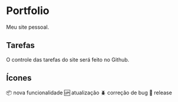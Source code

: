 # Portfolio
Meu site pessoal.

## Tarefas
O controle das tarefas do site será feito no Github.

## Ícones

:package: nova funcionalidade
:up: atualização
:beetle: correção de bug
:checkered_flag: release
